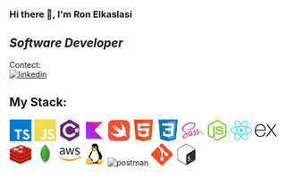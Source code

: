 
  
  ### Hi there 🙌, I'm Ron Elkaslasi
   ## *Software Developer*
   
Contect: <br/>
<a href="https://www.linkedin.com/in/ron-elkaslasi/"><img src="https://upload.wikimedia.org/wikipedia/commons/c/ca/LinkedIn_logo_initials.png" alt="linkedin" width="40"/></a>



    
<!--
**RonElkaslasi/RonElkaslasi** is a ✨ _special_ ✨ repository because its `README.md` (this file) appears on your GitHub profile.

Here are some ideas to get you started:

- 🔭 I’m currently working on ...
- 🌱 I’m currently learning ...
- 👯 I’m looking to collaborate on ...
- 🤔 I’m looking for help with ...
- 💬 Ask me about ...
- 📫 How to reach me: ...
- 😄 Pronouns: ...
- ⚡ Fun fact: ...
-->
## My Stack:
   <div>
    <img src="https://github.com/devicons/devicon/blob/master/icons/typescript/typescript-original.svg?short_path=e1db5f1" width="40" alt="typescript"/>
    <img src="https://github.com/devicons/devicon/blob/master/icons/javascript/javascript-plain.svg" width="40" alt="javascript"/>
    <img src="https://github.com/devicons/devicon/blob/master/icons/csharp/csharp-plain.svg" width="40" alt="Csharp"/>
    <img src="https://github.com/devicons/devicon/blob/master/icons/kotlin/kotlin-original.svg" width="40" alt="kotlin"/>
    <img src="https://github.com/devicons/devicon/blob/master/icons/swift/swift-original.svg" width="40" alt="swift"/>
    <img src="https://github.com/devicons/devicon/blob/master/icons/html5/html5-original.svg" width="40" alt="html"/>
    <img src="https://github.com/devicons/devicon/blob/master/icons/css3/css3-original.svg" width="40" alt="css"/>
    <img src="https://github.com/devicons/devicon/blob/master/icons/sass/sass-original.svg" width="40" alt="sass"/>
    <img src="https://github.com/devicons/devicon/blob/master/icons/nodejs/nodejs-original.svg" width="40" alt="nodejs"/>
    <img src="https://github.com/devicons/devicon/blob/master/icons/react/react-original.svg" width="40" alt="reactjs"/>
    <img src="https://github.com/devicons/devicon/blob/master/icons/express/express-original.svg" width="40" alt="express"/>
    <img src="https://github.com/devicons/devicon/blob/master/icons/redis/redis-original.svg" width="40" alt="redis"/>
    <img src="https://github.com/devicons/devicon/blob/master/icons/mongodb/mongodb-original.svg" width="40" alt="mongo"/>
    <img src="https://github.com/devicons/devicon/blob/master/icons/amazonwebservices/amazonwebservices-original-wordmark.svg" width="40" alt="amazon"/>
    <img src="https://github.com/devicons/devicon/blob/master/icons/linux/linux-original.svg" width="40" alt="linux"/>
    <img src="https://github.com/RonElkaslasi/RonElkaslasi/assets/86993331/ea636c49-86d1-4b2f-a29a-eac31f9e84d6" width="40" alt="postman"/>
    <img src="https://github.com/devicons/devicon/blob/master/icons/git/git-original.svg" width="40" alt="git"/>
    <img src="https://github.com/devicons/devicon/blob/master/icons/bash/bash-original.svg" width="40" alt="bash"/>
   

    

     
  </div>

